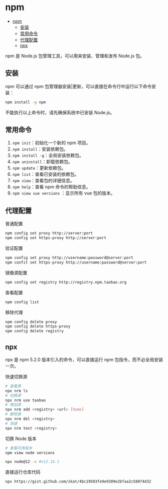 # npm

- [npm](#npm)
  - [安装](#安装)
  - [常用命令](#常用命令)
  - [代理配置](#代理配置)
  - [npx](#npx)

npm 是 Node.js 包管理工具，可以用来安装、管理和发布 Node.js 包。

## 安装

npm 可以通过 npm 包管理器安装|更新，可以直接在命令行中运行以下命令安装：

```bash
npm install -g npm
```

不能执行以上命令时，请先确保系统中已安装 Node.js。

## 常用命令

1. `npm init`：初始化一个新的 npm 项目。
2. `npm install`：安装依赖包。
3. `npm install -g`：全局安装依赖包。
4. `npm uninstall`：卸载依赖包。
5. `npm update`：更新依赖包。
6. `npm list`：查看已安装的依赖包。
7. `npm view`：查看包的详细信息。
8. `npm help`：查看 npm 命令的帮助信息。
9. `npm view vue versions` ：显示所有 vue 包的版本。

## 代理配置

普通配置

```bash
npm config set proxy http://server:port
npm config set https-proxy http://server:port
```

验证配置

```bash
npm config set proxy http://username:password@server:port
npm confit set https-proxy http://username:password@server:port
```

镜像源配置

```bash
npm config set registry http://registry.npm.taobao.org
```

查看配置

```bash
npm config list
```

移除代理

```bash
npm config delete proxy
npm config delete https-proxy
npm config delete registry
```

## npx

npx 是 npm 5.2.0 版本引入的命令，可以直接运行 npm 包指令，而不必全局安装一次。

快速切换源

```bash
# 查看源
npx nrm ls
# 切换源
npx nrm use taobao
# 增加源
npx nrm add <registry> <url> [home]
# 删除源
npx nrm del <registry>
# 测速
npx nrm test <registry>
```

切换 Node 版本

```bash
# 查看可用版本
npm view node versions

npx node@12 -v #v12.14.1
```

直接运行仓库代码

```bash
npx https://gist.github.com/zkat/4bc19503fe9e9309e2bfaa2c58074d32
```

